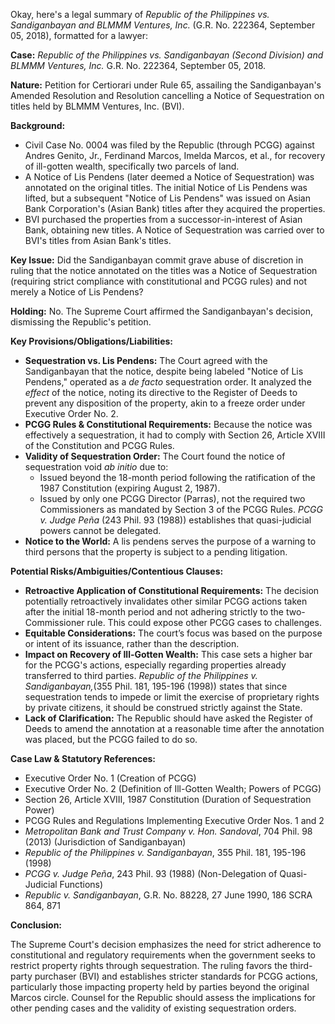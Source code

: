 Okay, here's a legal summary of *Republic of the Philippines vs. Sandiganbayan and BLMMM Ventures, Inc.* (G.R. No. 222364, September 05, 2018), formatted for a lawyer:

**Case:** *Republic of the Philippines vs. Sandiganbayan (Second Division) and BLMMM Ventures, Inc.* G.R. No. 222364, September 05, 2018.

**Nature:** Petition for Certiorari under Rule 65, assailing the Sandiganbayan's Amended Resolution and Resolution cancelling a Notice of Sequestration on titles held by BLMMM Ventures, Inc. (BVI).

**Background:**
*   Civil Case No. 0004 was filed by the Republic (through PCGG) against Andres Genito, Jr., Ferdinand Marcos, Imelda Marcos, et al., for recovery of ill-gotten wealth, specifically two parcels of land.
*   A Notice of Lis Pendens (later deemed a Notice of Sequestration) was annotated on the original titles. The initial Notice of Lis Pendens was lifted, but a subsequent "Notice of Lis Pendens" was issued on Asian Bank Corporation's (Asian Bank) titles after they acquired the properties.
*   BVI purchased the properties from a successor-in-interest of Asian Bank, obtaining new titles. A Notice of Sequestration was carried over to BVI's titles from Asian Bank's titles.

**Key Issue:** Did the Sandiganbayan commit grave abuse of discretion in ruling that the notice annotated on the titles was a Notice of Sequestration (requiring strict compliance with constitutional and PCGG rules) and not merely a Notice of Lis Pendens?

**Holding:** No. The Supreme Court affirmed the Sandiganbayan's decision, dismissing the Republic's petition.

**Key Provisions/Obligations/Liabilities:**

*   **Sequestration vs. Lis Pendens:** The Court agreed with the Sandiganbayan that the notice, despite being labeled "Notice of Lis Pendens," operated as a *de facto* sequestration order.  It analyzed the *effect* of the notice, noting its directive to the Register of Deeds to prevent any disposition of the property, akin to a freeze order under Executive Order No. 2.
*   **PCGG Rules & Constitutional Requirements:** Because the notice was effectively a sequestration, it had to comply with Section 26, Article XVIII of the Constitution and PCGG Rules.
*   **Validity of Sequestration Order:**  The Court found the notice of sequestration void *ab initio* due to:
    *   Issued beyond the 18-month period following the ratification of the 1987 Constitution (expiring August 2, 1987).
    *   Issued by only one PCGG Director (Parras), not the required two Commissioners as mandated by Section 3 of the PCGG Rules.  *PCGG v. Judge Peña* (243 Phil. 93 (1988)) establishes that quasi-judicial powers cannot be delegated.
*   **Notice to the World:** A lis pendens serves the purpose of a warning to third persons that the property is subject to a pending litigation.

**Potential Risks/Ambiguities/Contentious Clauses:**

*   **Retroactive Application of Constitutional Requirements:** The decision potentially retroactively invalidates other similar PCGG actions taken after the initial 18-month period and not adhering strictly to the two-Commissioner rule.  This could expose other PCGG cases to challenges.
*   **Equitable Considerations:** The court’s focus was based on the purpose or intent of its issuance, rather than the description.
*   **Impact on Recovery of Ill-Gotten Wealth:** This case sets a higher bar for the PCGG's actions, especially regarding properties already transferred to third parties. *Republic of the Philippines v. Sandiganbayan,*(355 Phil. 181, 195-196 (1998)) states that since sequestration tends to impede or limit the exercise of proprietary rights by private citizens, it should be construed strictly against the State.
*   **Lack of Clarification:** The Republic should have asked the Register of Deeds to amend the annotation at a reasonable time after the annotation was placed, but the PCGG failed to do so.

**Case Law & Statutory References:**

*   Executive Order No. 1 (Creation of PCGG)
*   Executive Order No. 2 (Definition of Ill-Gotten Wealth; Powers of PCGG)
*   Section 26, Article XVIII, 1987 Constitution (Duration of Sequestration Power)
*   PCGG Rules and Regulations Implementing Executive Order Nos. 1 and 2
*   *Metropolitan Bank and Trust Company v. Hon. Sandoval*, 704 Phil. 98 (2013) (Jurisdiction of Sandiganbayan)
*    *Republic of the Philippines v. Sandiganbayan*, 355 Phil. 181, 195-196 (1998)
*   *PCGG v. Judge Peña*, 243 Phil. 93 (1988) (Non-Delegation of Quasi-Judicial Functions)
*   *Republic v. Sandiganbayan*, G.R. No. 88228, 27 June 1990, 186 SCRA 864, 871

**Conclusion:**

The Supreme Court's decision emphasizes the need for strict adherence to constitutional and regulatory requirements when the government seeks to restrict property rights through sequestration. The ruling favors the third-party purchaser (BVI) and establishes stricter standards for PCGG actions, particularly those impacting property held by parties beyond the original Marcos circle. Counsel for the Republic should assess the implications for other pending cases and the validity of existing sequestration orders.
